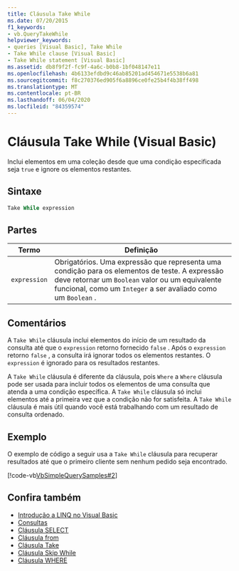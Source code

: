 ```yaml
---
title: Cláusula Take While
ms.date: 07/20/2015
f1_keywords:
- vb.QueryTakeWhile
helpviewer_keywords:
- queries [Visual Basic], Take While
- Take While clause [Visual Basic]
- Take While statement [Visual Basic]
ms.assetid: db8f9f2f-fc9f-4a6c-b0b8-1bf048147e11
ms.openlocfilehash: 4b6133efdbd9c46ab85201ad454671e5538b6a81
ms.sourcegitcommit: f8c270376ed905f6a8896ce0fe25b4f4b38ff498
ms.translationtype: MT
ms.contentlocale: pt-BR
ms.lasthandoff: 06/04/2020
ms.locfileid: "84359574"
---
```

# <a name="take-while-clause-visual-basic"></a>Cláusula Take While (Visual Basic)
Inclui elementos em uma coleção desde que uma condição especificada seja `true` e ignore os elementos restantes.  
  
## <a name="syntax"></a>Sintaxe  
  
```vb  
Take While expression  
```  
  
## <a name="parts"></a>Partes  
  
|Termo|Definição|  
|---|---|  
|`expression`|Obrigatórios. Uma expressão que representa uma condição para os elementos de teste. A expressão deve retornar um `Boolean` valor ou um equivalente funcional, como um `Integer` a ser avaliado como um `Boolean` .|  
  
## <a name="remarks"></a>Comentários  
 A `Take While` cláusula inclui elementos do início de um resultado da consulta até que o `expression` retorno fornecido `false` . Após o `expression` retorno `false` , a consulta irá ignorar todos os elementos restantes. O `expression` é ignorado para os resultados restantes.  
  
 A `Take While` cláusula é diferente da cláusula, pois `Where` a `Where` cláusula pode ser usada para incluir todos os elementos de uma consulta que atenda a uma condição específica. A `Take While` cláusula só inclui elementos até a primeira vez que a condição não for satisfeita. A `Take While` cláusula é mais útil quando você está trabalhando com um resultado de consulta ordenado.  
  
## <a name="example"></a>Exemplo  
 O exemplo de código a seguir usa a `Take While` cláusula para recuperar resultados até que o primeiro cliente sem nenhum pedido seja encontrado.  
  
 [!code-vb[VbSimpleQuerySamples#2](~/samples/snippets/visualbasic/VS_Snippets_VBCSharp/VbSimpleQuerySamples/VB/QuerySamples1.vb#2)]  
  
## <a name="see-also"></a>Confira também

- [Introdução a LINQ no Visual Basic](../../programming-guide/language-features/linq/introduction-to-linq.md)
- [Consultas](index.md)
- [Cláusula SELECT](select-clause.md)
- [Cláusula from](from-clause.md)
- [Cláusula Take](take-clause.md)
- [Cláusula Skip While](skip-while-clause.md)
- [Cláusula WHERE](where-clause.md)

